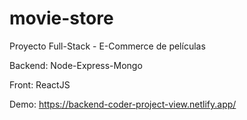 # movie-store

Proyecto Full-Stack - E-Commerce de películas

Backend: Node-Express-Mongo



Front: ReactJS

Demo: https://backend-coder-project-view.netlify.app/

